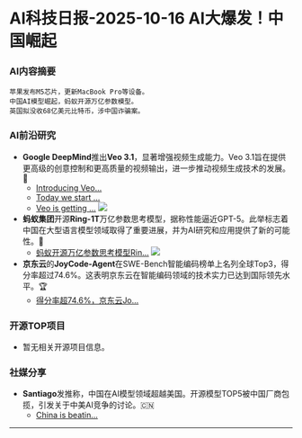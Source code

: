 
# AI科技日报-2025-10-16 AI大爆发！中国崛起
### **AI内容摘要**
```
苹果发布M5芯片，更新MacBook Pro等设备。
中国AI模型崛起，蚂蚁开源万亿参数模型。
英国拟没收68亿美元比特币，涉中国诈骗案。
```
### AI前沿研究
*   **Google DeepMind**推出**Veo 3.1**，显著增强视频生成能力。Veo 3.1旨在提供更高级的创意控制和更高质量的视频输出，进一步推动视频生成技术的发展。🚀
    *   [Introducing Veo...](https://deepmind.google/discover/blog/introducing-veo-3-1-and-advanced-creative-capabilities/)
    *   [Today we start ...](https://x.com/GeminiApp/status/1978500362270384191)
    *   [Veo is getting ...](https://x.com/GoogleDeepMind/status/1978491999029219364)
    ![](https://storage.googleapis.com/gweb-uniblog-publish-prod/images/Veo3.1_Social_v3.width-1300.png)
*   **蚂蚁集团**开源**Ring-1T**万亿参数思考模型，据称性能逼近GPT-5。此举标志着中国在大型语言模型领域取得了重要进展，并为AI研究和应用提供了新的可能性。💪
    *   [蚂蚁开源万亿参数思考模型Rin...](https://www.infoq.cn/article/c83uUqDugaBXfGHJtgDZ?utm_source=rss&utm_medium=article)
    ![](https://static001.geekbang.org/static/infoq/img/infoq_icon.jpg)
*   **京东云**的**JoyCode-Agent**在SWE-Bench智能编码榜单上名列全球Top3，得分率超过74.6%。这表明京东云在智能编码领域的技术实力已达到国际领先水平。🏆
    *   [得分率超74.6%，京东云Jo...](https://www.qbitai.com/2025/10/341877.html)
### 开源TOP项目
*   暂无相关开源项目信息。
### 社媒分享
*   **Santiago**发推称，中国在AI模型领域超越美国。开源模型TOP5被中国厂商包揽，引发关于中美AI竞争的讨论。🇨🇳
    *   [China is beatin...](https://x.com/svpino/status/1978538894397501541)
---